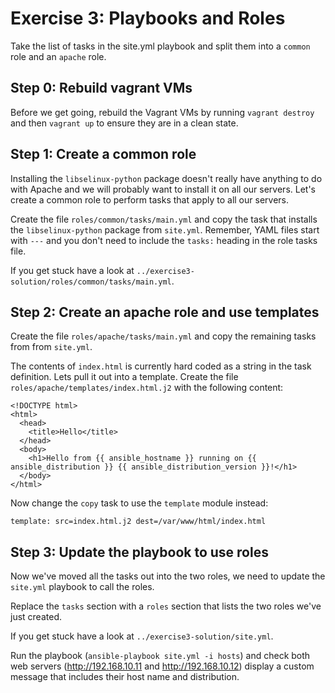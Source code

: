 # Exercise 3: Playbooks and Roles

Take the list of tasks in the site.yml playbook and split them into a `common` role and an `apache` role.


## Step 0: Rebuild vagrant VMs

Before we get going, rebuild the Vagrant VMs by running `vagrant destroy` and then `vagrant up` to ensure they are in a
clean state.


## Step 1: Create a common role

Installing the `libselinux-python` package doesn't really have anything to do with Apache and we will probably want to
install it on all our servers. Let's create a common role to perform tasks that apply to all our servers.

Create the file `roles/common/tasks/main.yml` and copy the task that installs the `libselinux-python` package from
`site.yml`. Remember, YAML files start with `---` and you don't need to include the `tasks:` heading in the role tasks
file.

If you get stuck have a look at `../exercise3-solution/roles/common/tasks/main.yml`.


## Step 2: Create an apache role and use templates

Create the file `roles/apache/tasks/main.yml` and copy the remaining tasks from from `site.yml`.

The contents of `index.html` is currently hard coded as a string in the task definition. Lets pull it out into a
template. Create the file `roles/apache/templates/index.html.j2` with the following content:

```
<!DOCTYPE html>
<html>
  <head>
    <title>Hello</title>
  </head>
  <body>
    <h1>Hello from {{ ansible_hostname }} running on {{ ansible_distribution }} {{ ansible_distribution_version }}!</h1>
  </body>
</html>
```

Now change the `copy` task to use the `template` module instead:

```
template: src=index.html.j2 dest=/var/www/html/index.html
```


## Step 3: Update the playbook to use roles

Now we've moved all the tasks out into the two roles, we need to update the `site.yml` playbook to call the roles.

Replace the `tasks` section with a `roles` section that lists the two roles we've just created.

If you get stuck have a look at `../exercise3-solution/site.yml`.

Run the playbook (`ansible-playbook site.yml -i hosts`) and check both web servers (<http://192.168.10.11> and
<http://192.168.10.12>) display a custom message that includes their host name and distribution.
